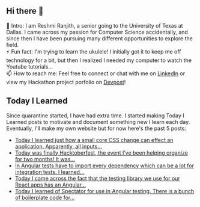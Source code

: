 ## Hi there 👋

🔭  Intro: I am Reshmi Ranjith, a senior going to the University of Texas at Dallas. I came across my passion for Computer Science accidentally, and since then I have been pursuing many different opportunities to explore the field.
<br/> ⚡ Fun fact: I'm trying to learn the ukulele! I initially got it to keep me off technology for a bit, but then I realized I needed my computer to watch the Youtube tutorials...
<br/>📫  How to reach me: Feel free to connect or chat with me on [LinkedIn](https://www.linkedin.com/in/reshmi-ranjith/) or view my Hackathon project porfolio on [Devpost](https://devpost.com/ReshmiCode)!

## Today I Learned

Since quarantine started, I have had extra time. I started making Today I Learned posts to motivate and document something new I learn each day. Eventually, I'll make my own website but for now here's the past 5 posts:

<!-- BLOG-POST-LIST:START -->
- [Today I learned just how a small core CSS change can effect an application. Apparently, all inputs...](https://simplyprogramming.tumblr.com/post/632555923626475520)
- [Today was finally Hacktoberfest, the event I’ve been helping organize for two months! It was...](https://simplyprogramming.tumblr.com/post/632506214282035200)
- [In Angular tests have to import every dependency which can be a lot for integration tests. I learned...](https://simplyprogramming.tumblr.com/post/632146804526497792)
- [Today I came across the fact that the testing library we use for our React apps has an Angular...](https://simplyprogramming.tumblr.com/post/632051927595778048)
- [Today I learned of Spectator for use in Angular testing. There is a bunch of boilerplate code for...](https://simplyprogramming.tumblr.com/post/631286393349472256)
<!-- BLOG-POST-LIST:END -->

<!--
**ReshmiCode/ReshmiCode** is a ✨ _special_ ✨ repository because its `README.md` (this file) appears on your GitHub profile.

Here are some ideas to get you started:

- 🔭 I’m currently working on ...
- 🌱 I’m currently learning ...
- 👯 I’m looking to collaborate on ...
- 🤔 I’m looking for help with ...
- 💬 Ask me about ...
- 📫 How to reach me: ...
- 😄 Pronouns: ...
- ⚡ Fun fact: ...
-->
